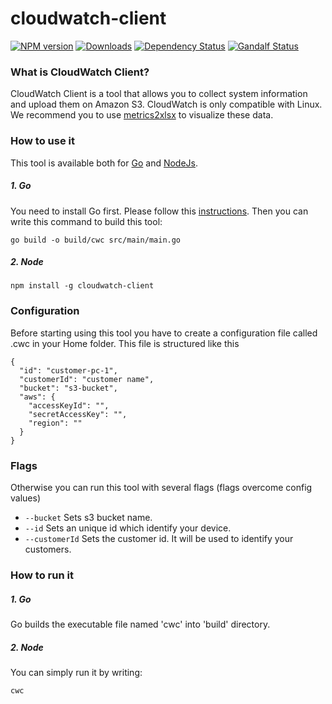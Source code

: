 # cloudwatch-client
[![NPM version][npm-image]][npm-url] [![Downloads][downloads-image]][npm-url] [![Dependency Status][dependencies-image]][dependencies-url] [![Gandalf Status][gandalf-image]][gandalf-url]

[npm-url]: https://www.npmjs.com/package/cloudwatch-client
[npm-image]: http://img.shields.io/npm/v/cloudwatch-client.svg?style=flat
[downloads-image]: https://img.shields.io/npm/dm/cloudwatch-client.svg?style=flat-square
[dependencies-url]: href="https://david-dm.org/giowe/cloudwatch-client
[dependencies-image]: https://david-dm.org/giowe/cloudwatch-client.svg
[gandalf-url]: https://www.youtube.com/watch?v=Sagg08DrO5U
[gandalf-image]: http://img.shields.io/badge/gandalf-approved-61C6FF.svg

### What is CloudWatch Client?
CloudWatch Client is a tool that allows you to collect system information and upload them on Amazon S3.
CloudWatch is only compatible with Linux.
We recommend you to use [metrics2xlsx](https://www.npmjs.com/package/metrics2xlsx) to visualize these data.

### How to use it
This tool is available both for [Go](https://github.com/giowe/cloudwatch-client/tree/go) and [NodeJs](https://github.com/giowe/cloudwatch-client).

##### 1. Go
You need to install Go first.
Please follow this [instructions](https://golang.org/doc/install).
Then you can write this command to build this tool:
```shell
go build -o build/cwc src/main/main.go
```
##### 2. Node
```shell
npm install -g cloudwatch-client
```
### Configuration
Before starting using this tool you have to create a configuration file called .cwc in your Home folder.
This file is structured like this
```
{
  "id": "customer-pc-1",
  "customerId": "customer name",
  "bucket": "s3-bucket",
  "aws": {
    "accessKeyId": "",
    "secretAccessKey": "",
    "region": ""
  }
}
```
### Flags
Otherwise you can run this tool with several flags (flags overcome config values)
   - ```--bucket``` Sets s3 bucket name.
   - ```--id``` Sets an unique id which identify your device.
   - ```--customerId``` Sets the customer id. It will be used to identify your customers.

### How to run it
##### 1. Go
Go builds the executable file named 'cwc' into 'build' directory.
##### 2. Node
You can simply run it by writing:
```shell
cwc
```
